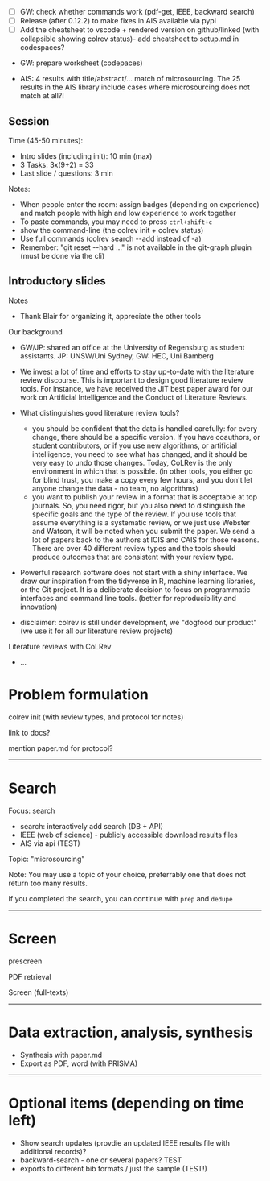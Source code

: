 - [ ] GW: check whether commands work (pdf-get, IEEE, backward search)
- [ ] Release (after 0.12.2) to make fixes in AIS available via pypi
- [ ] Add the cheatsheet to vscode + rendered version on github/linked (with collapsible showing colrev status)- add cheatsheet to setup.md in codespaces?
- GW: prepare worksheet (codepaces)

- AIS: 4 results with title/abstract/... match of microsourcing. The 25 results in the AIS library include cases where microsourcing does not match at all?!

## Session

Time (45-50 minutes):

- Intro slides (including init): 10 min (max)
- 3 Tasks: 3x(9+2) = 33
- Last slide / questions: 3 min

Notes:

- When people enter the room: assign badges (depending on experience) and match people with high and low experience to work together
- To paste commands, you may need to press `ctrl+shift+c`
- show the command-line (the colrev init + colrev status)
- Use full commands (colrev search --add instead of -a)
- Remember: "git reset --hard ..." is not available in the git-graph plugin (must be done via the cli)


## Introductory slides

Notes
- Thank Blair for organizing it, appreciate the other tools

Our background
- GW/JP: shared an office at the University of Regensburg as student assistants. JP: UNSW/Uni Sydney, GW: HEC, Uni Bamberg
- We invest a lot of time and efforts to stay up-to-date with the literature review discourse. This is important to design good literature review tools. For instance, we have received the JIT best paper award for our work on Artificial Intelligence and the Conduct of Literature Reviews.
- What distinguishes good literature review tools?
    - you should be confident that the data is handled carefully: for every change, there should be a specific version. If you have coauthors, or student contributors, or if you use new algorithms, or artificial intelligence, you need to see what has changed, and it should be very easy to undo those changes. Today, CoLRev is the only environment in which that is possible. (in other tools, you either go for blind trust, you make a copy every few hours, and you don't let anyone change the data - no team, no algorithms)
    - you want to publish your review in a format that is acceptable at top journals. So, you need rigor, but you also need to distinguish the specific goals and the type of the review. If you use tools that assume everything is a systematic review, or we just use Webster and Watson, it will be noted when you submit the paper. We send a lot of papers back to the authors at ICIS and CAIS for those reasons. There are over 40 different review types and the tools should produce outcomes that are consistent with your review type.

- Powerful research software does not start with a shiny interface. We draw our inspiration from the tidyverse in R, machine learning libraries, or the Git project. It is a deliberate decision to focus on programmatic interfaces and command line tools. (better for reproducibility and innovation) 
- disclaimer: colrev is still under development, we "dogfood our product" (we use it for all our literature review projects)

Literature reviews with CoLRev
- ...


<!-- - TBD: interactively? ask participants who is working on a review project/plans to do so? -->

# Problem formulation

colrev init (with review types, and protocol for notes)

link to docs?

mention paper.md for protocol?

<!-- Note: do not show "a solution" for this part -->

---

# Search

Focus: search

- search: interactively add search (DB + API)
- IEEE (web of science) - publicly accessible download results files
- AIS via api (TEST)

Topic: "microsourcing" 

Note: You may use a topic of your choice, preferrably one that does not return too many results.

If you completed the search, you can continue with `prep` and `dedupe`

<!-- Includes prep and dedupe

dedupe: highlight: single open-source (code  peer reviewed) tool -->

---

# Screen

prescreen

PDF retrieval

Screen (full-texts)

<!-- mention PDF retrieval locally/based on index - 80% -->

---

# Data extraction, analysis, synthesis

- Synthesis with paper.md
- Export as PDF, word (with PRISMA)

---

# Optional items (depending on time left)

- Show search updates (provdie an updated IEEE results file with additional records)?
- backward-search - one or several papers? TEST
- exports to different bib formats / just the sample (TEST!)

<!-- generate profiles?! / structured data -->
